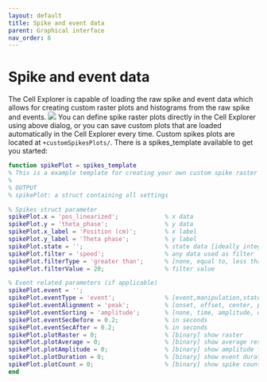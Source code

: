 ```yaml
---
layout: default
title: Spike and event data
parent: Graphical interface
nav_order: 6
---
```

# Spike and event data
The Cell Explorer is capable of loading the raw spike and event data which allows for creating custom raster plots and histograms from the raw spike and events.
![](https://buzsakilab.com/wp/wp-content/uploads/2019/11/Cell-Explorer-spike-dialog.png)
You can define spike raster plots directly in the Cell Explorer using above dialog, or you can save custom plots that are loaded automatically in the Cell Explorer every time. Custom spikes plots are located at `+customSpikesPlots/`. There is a spikes_template available to get you started: 

```m
function spikePlot = spikes_template
% This is a example template for creating your own custom spike raster plots
%
% OUTPUT
% spikePlot: a struct containing all settings

% Spikes struct parameter
spikePlot.x = 'pos_linearized';             % x data
spikePlot.y = 'theta_phase';                % y data
spikePlot.x_label = 'Position (cm)';        % x label
spikePlot.y_label = 'Theta phase';          % y label
spikePlot.state = '';                       % state data [ideally integer]
spikePlot.filter = 'speed';                 % any data used as filter
spikePlot.filterType = 'greater than';      % [none, equal to, less than, greater than]
spikePlot.filterValue = 20;                 % filter value

% Event related parameters (if applicable)
spikePlot.event = '';
spikePlot.eventType = 'event';              % [event,manipulation,state]
spikePlot.eventAlignment = 'peak';          % [onset, offset, center, peak]
spikePlot.eventSorting = 'amplitude';       % [none, time, amplitude, duration]
spikePlot.eventSecBefore = 0.2;             % in seconds
spikePlot.eventSecAfter = 0.2;              % in seconds
spikePlot.plotRaster = 0;                   % [binary] show raster
spikePlot.plotAverage = 0;                  % [binary] show average response
spikePlot.plotAmplitude = 0;                % [binary] show amplitude for each event on a separate y-axis plot
spikePlot.plotDuration = 0;                 % [binary] show event duration for each event on a separate y-axis plot
spikePlot.plotCount = 0;                    % [binary] show spike count for each event on a separate y-axis plot
end
```